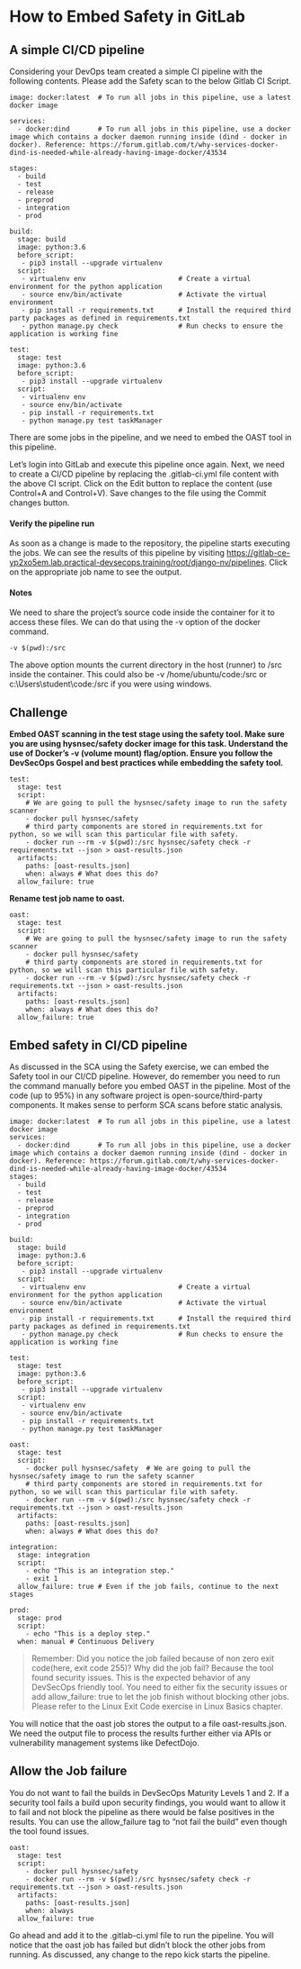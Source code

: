 # How to Embed Safety in GitLab
## A simple CI/CD pipeline
Considering your DevOps team created a simple CI pipeline with the following contents. Please add the Safety scan to the below Gitlab CI Script.
```
image: docker:latest  # To run all jobs in this pipeline, use a latest docker image

services:
  - docker:dind       # To run all jobs in this pipeline, use a docker image which contains a docker daemon running inside (dind - docker in docker). Reference: https://forum.gitlab.com/t/why-services-docker-dind-is-needed-while-already-having-image-docker/43534

stages:
  - build
  - test
  - release
  - preprod
  - integration
  - prod

build:
  stage: build
  image: python:3.6
  before_script:
   - pip3 install --upgrade virtualenv
  script:
   - virtualenv env                       # Create a virtual environment for the python application
   - source env/bin/activate              # Activate the virtual environment
   - pip install -r requirements.txt      # Install the required third party packages as defined in requirements.txt
   - python manage.py check               # Run checks to ensure the application is working fine

test:
  stage: test
  image: python:3.6
  before_script:
   - pip3 install --upgrade virtualenv
  script:
   - virtualenv env
   - source env/bin/activate
   - pip install -r requirements.txt
   - python manage.py test taskManager
```
There are some jobs in the pipeline, and we need to embed the OAST tool in this pipeline.

Let’s login into GitLab and execute this pipeline once again.
Next, we need to create a CI/CD pipeline by replacing the .gitlab-ci.yml file content with the above CI script. Click on the Edit button to replace the content (use Control+A and Control+V).
Save changes to the file using the Commit changes button.

#### Verify the pipeline run
As soon as a change is made to the repository, the pipeline starts executing the jobs.
We can see the results of this pipeline by visiting https://gitlab-ce-yp2xo5em.lab.practical-devsecops.training/root/django-nv/pipelines.
Click on the appropriate job name to see the output.
#### Notes
We need to share the project’s source code inside the container for it to access these files. We can do that using the -v option of the docker command.
```
-v $(pwd):/src
```
The above option mounts the current directory in the host (runner) to /src inside the container. This could also be -v /home/ubuntu/code:/src or c:\Users\student\code:/src if you were using windows.
## Challenge
**Embed OAST scanning in the test stage using the safety tool. Make sure you are using hysnsec/safety docker image for this task. Understand the use of Docker’s -v (volume mount) flag/option. Ensure you follow the DevSecOps Gospel and best practices while embedding the safety tool.**
```
test:
  stage: test
  script:
    # We are going to pull the hysnsec/safety image to run the safety scanner
    - docker pull hysnsec/safety
    # third party components are stored in requirements.txt for python, so we will scan this particular file with safety.
    - docker run --rm -v $(pwd):/src hysnsec/safety check -r requirements.txt --json > oast-results.json
  artifacts:
    paths: [oast-results.json]
    when: always # What does this do?
  allow_failure: true
```
**Rename test job name to oast.**
```
oast:
  stage: test
  script:
    # We are going to pull the hysnsec/safety image to run the safety scanner
    - docker pull hysnsec/safety
    # third party components are stored in requirements.txt for python, so we will scan this particular file with safety.
    - docker run --rm -v $(pwd):/src hysnsec/safety check -r requirements.txt --json > oast-results.json
  artifacts:
    paths: [oast-results.json]
    when: always # What does this do?
  allow_failure: true
```

## Embed safety in CI/CD pipeline
As discussed in the SCA using the Safety exercise, we can embed the Safety tool in our CI/CD pipeline. However, do remember you need to run the command manually before you embed OAST in the pipeline.
Most of the code (up to 95%) in any software project is open-source/third-party components. It makes sense to perform SCA scans before static analysis.
```
image: docker:latest  # To run all jobs in this pipeline, use a latest docker image
services:
  - docker:dind       # To run all jobs in this pipeline, use a docker image which contains a docker daemon running inside (dind - docker in docker). Reference: https://forum.gitlab.com/t/why-services-docker-dind-is-needed-while-already-having-image-docker/43534
stages:
  - build
  - test
  - release
  - preprod
  - integration
  - prod

build:
  stage: build
  image: python:3.6
  before_script:
   - pip3 install --upgrade virtualenv
  script:
   - virtualenv env                       # Create a virtual environment for the python application
   - source env/bin/activate              # Activate the virtual environment
   - pip install -r requirements.txt      # Install the required third party packages as defined in requirements.txt
   - python manage.py check               # Run checks to ensure the application is working fine

test:
  stage: test
  image: python:3.6
  before_script:
   - pip3 install --upgrade virtualenv
  script:
   - virtualenv env
   - source env/bin/activate
   - pip install -r requirements.txt
   - python manage.py test taskManager

oast:
  stage: test
  script:
    - docker pull hysnsec/safety  # We are going to pull the hysnsec/safety image to run the safety scanner
    # third party components are stored in requirements.txt for python, so we will scan this particular file with safety.
    - docker run --rm -v $(pwd):/src hysnsec/safety check -r requirements.txt --json > oast-results.json
  artifacts:
    paths: [oast-results.json]
    when: always # What does this do?

integration:
  stage: integration
  script:
    - echo "This is an integration step."
    - exit 1
  allow_failure: true # Even if the job fails, continue to the next stages

prod:
  stage: prod
  script:
    - echo "This is a deploy step."
  when: manual # Continuous Delivery
```
> Remember: Did you notice the job failed because of non zero exit code(here, exit code 255)?
Why did the job fail? Because the tool found security issues. This is the expected behavior of any DevSecOps friendly tool.
You need to either fix the security issues or add allow_failure: true to let the job finish without blocking other jobs.
Please refer to the Linux Exit Code exercise in Linux Basics chapter.

You will notice that the oast job stores the output to a file oast-results.json. We need the output file to process the results further either via APIs or vulnerability management systems like DefectDojo.

## Allow the Job failure
You do not want to fail the builds in DevSecOps Maturity Levels 1 and 2. If a security tool fails a build upon security findings, you would want to allow it to fail and not block the pipeline as there would be false positives in the results.
You can use the allow_failure tag to “not fail the build” even though the tool found issues.
```
oast:
  stage: test
  script:
    - docker pull hysnsec/safety
    - docker run --rm -v $(pwd):/src hysnsec/safety check -r requirements.txt --json > oast-results.json
  artifacts:
    paths: [oast-results.json]
    when: always 
  allow_failure: true
```
Go ahead and add it to the .gitlab-ci.yml file to run the pipeline.
You will notice that the oast job has failed but didn’t block the other jobs from running.
As discussed, any change to the repo kick starts the pipeline.
